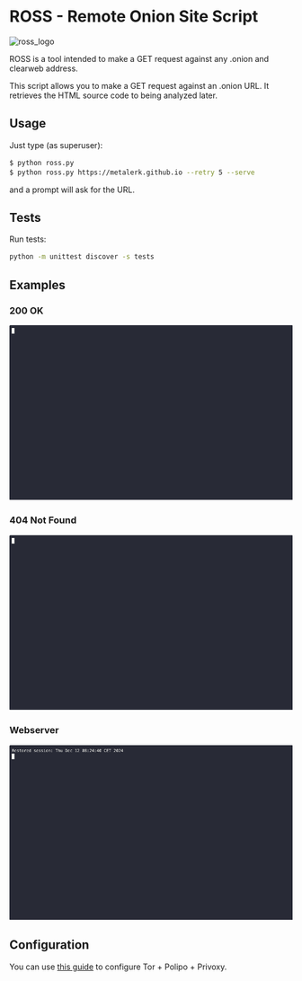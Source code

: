 # ROSS - Remote Onion Site Script

![ross_logo](https://user-images.githubusercontent.com/13503868/73587150-8e773800-447d-11ea-8848-fdde0842e946.png)

ROSS is a tool intended to make a GET request against any .onion and clearweb address.

This script allows you to make a GET request against an .onion URL.
It retrieves the HTML source code to being analyzed later.

## Usage

Just type (as superuser):

```bash
$ python ross.py
$ python ross.py https://metalerk.github.io --retry 5 --serve
```

and a prompt will ask for the URL.

## Tests

Run tests:

```bash
python -m unittest discover -s tests
```


## Examples

### 200 OK

![ross_cli](/_assets/ross_cli_correct.gif)

### 404 Not Found

![ross_cli](/_assets/ross_cli_error.gif)

### Webserver

![ross_cli](/_assets/ross_webserver.gif)

## Configuration

You can use [this guide](https://sinfallas.wordpress.com/2014/06/16/tor-polipo-privoxy/) to configure Tor + Polipo + Privoxy.
